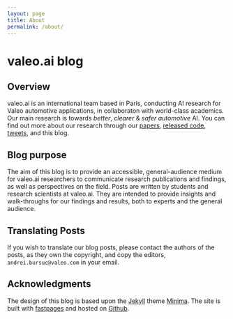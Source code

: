 ```yaml
---
layout: page
title: About
permalink: /about/
---
```


# valeo.ai blog

## Overview
valeo.ai is an international team based in Paris, conducting AI research for Valeo automotive applications, in collaboraton with world-class academics. Our main research is towards *better*, *clearer* & *safer automotive* AI. 
You can find out more about our research through our [papers](https://ptrckprz.github.io/vaipub), [released code](https://github.com/valeoai), [tweets](https://twitter.com/valeoai), and this blog.

## Blog purpose
The aim of this blog is to provide an accessible, general-audience medium for valeo.ai researchers to communicate research publications and findings, as well as perspectives on the field. Posts are written by students and research scientists at valeo.ai. They are intended to provide insights and walk-throughs for our findings and results, both to experts and the general audience.

## Translating Posts
If you wish to translate our blog posts, please contact the authors of the posts, as they own the copyright, and copy the editors, `andrei.bursuc@valeo.com` in your email.

## Acknowledgments
The design of this blog is based upon the [Jekyll](https://jekyllrb.com/) theme [Minima](https://github.com/jekyll/minima). 
The site is built with [fastpages](https://fastpages.fast.ai/) and hosted on [Github](https://github.com/).